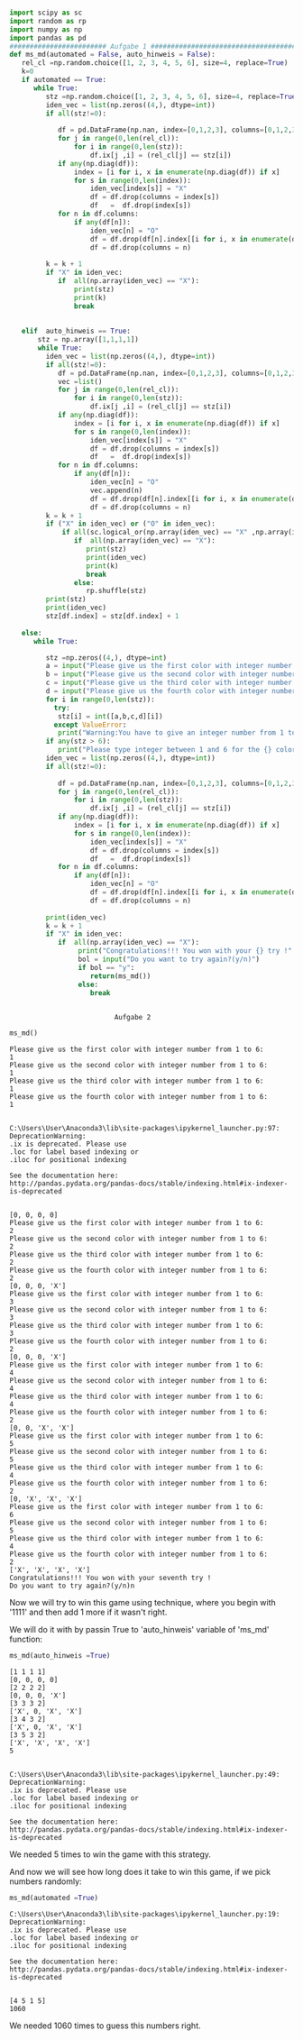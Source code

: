 

```python

import scipy as sc
import random as rp
import numpy as np 
import pandas as pd
######################## Aufgabe 1 ###########################################
def ms_md(automated = False, auto_hinweis = False):
   rel_cl =np.random.choice([1, 2, 3, 4, 5, 6], size=4, replace=True)
   k=0
   if automated == True:
      while True:
         stz =np.random.choice([1, 2, 3, 4, 5, 6], size=4, replace=True)
         iden_vec = list(np.zeros((4,), dtype=int))
         if all(stz!=0):
          
            df = pd.DataFrame(np.nan, index=[0,1,2,3], columns=[0,1,2,3])
            for j in range(0,len(rel_cl)):
                for i in range(0,len(stz)):
                    df.ix[j ,i] = (rel_cl[j] == stz[i])
            if any(np.diag(df)):
                index = [i for i, x in enumerate(np.diag(df)) if x]
                for s in range(0,len(index)):
                    iden_vec[index[s]] = "X"
                    df = df.drop(columns = index[s])
                    df   =  df.drop(index[s])
            for n in df.columns:
                if any(df[n]):
                    iden_vec[n] = "O"
                    df = df.drop(df[n].index[[i for i, x in enumerate(df[n]) if x][0]])
                    df = df.drop(columns = n)
          
         k = k + 1            
         if "X" in iden_vec:
            if  all(np.array(iden_vec) == "X"):
                print(stz)
                print(k)
                break
       
   
   elif  auto_hinweis == True:
       stz = np.array([1,1,1,1])
       while True:
         iden_vec = list(np.zeros((4,), dtype=int))
         if all(stz!=0):
            df = pd.DataFrame(np.nan, index=[0,1,2,3], columns=[0,1,2,3])
            vec =list()
            for j in range(0,len(rel_cl)):
                for i in range(0,len(stz)):
                    df.ix[j ,i] = (rel_cl[j] == stz[i])
            if any(np.diag(df)):
                index = [i for i, x in enumerate(np.diag(df)) if x]
                for s in range(0,len(index)):
                    iden_vec[index[s]] = "X"
                    df = df.drop(columns = index[s])
                    df   =  df.drop(index[s])
            for n in df.columns:
                if any(df[n]):
                    iden_vec[n] = "O"
                    vec.append(n)
                    df = df.drop(df[n].index[[i for i, x in enumerate(df[n]) if x][0]])
                    df = df.drop(columns = n)
         k = k + 1
         if ("X" in iden_vec) or ("O" in iden_vec):
             if all(sc.logical_or(np.array(iden_vec) == "X" ,np.array(iden_vec) == "O")):
                if  all(np.array(iden_vec) == "X"):
                   print(stz)
                   print(iden_vec)
                   print(k)
                   break
                else:
                   rp.shuffle(stz)
         print(stz)
         print(iden_vec)    
         stz[df.index] = stz[df.index] + 1
         
   else: 
      while True:

         stz =np.zeros((4,), dtype=int)
         a = input("Please give us the first color with integer number from 1 to 6:\n")
         b = input("Please give us the second color with integer number from 1 to 6:\n")
         c = input("Please give us the third color with integer number from 1 to 6:\n")
         d = input("Please give us the fourth color with integer number from 1 to 6:\n")
         for i in range(0,len(stz)):
           try:
            stz[i] = int([a,b,c,d][i])
           except ValueError:
            print("Warning:You have to give an integer number from 1 to 6 for the {} color !".format(["first","second","third", "fourth"][i]))
         if any(stz > 6):
            print("Please type integer between 1 and 6 for the {} color !".format(["first","second","third", "fourth"][i]))
         iden_vec = list(np.zeros((4,), dtype=int))
         if all(stz!=0):
          
            df = pd.DataFrame(np.nan, index=[0,1,2,3], columns=[0,1,2,3])
            for j in range(0,len(rel_cl)):
                for i in range(0,len(stz)):
                    df.ix[j ,i] = (rel_cl[j] == stz[i])
            if any(np.diag(df)):
                index = [i for i, x in enumerate(np.diag(df)) if x]
                for s in range(0,len(index)):
                    iden_vec[index[s]] = "X"
                    df = df.drop(columns = index[s])
                    df   =  df.drop(index[s])
            for n in df.columns:
                if any(df[n]):
                    iden_vec[n] = "O"
                    df = df.drop(df[n].index[[i for i, x in enumerate(df[n]) if x][0]])
                    df = df.drop(columns = n)
          
         print(iden_vec)
         k = k + 1                 
         if "X" in iden_vec:
            if  all(np.array(iden_vec) == "X"):
                 print("Congratulations!!! You won with your {} try !".format(["first","second","third", "fourth","fifth", "sixth", "seventh", "eighth", "ninth", "tenth", "eleventh", "twelfth"][k]))
                 bol = input("Do you want to try again?(y/n)")
                 if bol == "y":
                    return(ms_md())
                 else:
                    break
  

```

                              Aufgabe 2


```python
ms_md()
```

    Please give us the first color with integer number from 1 to 6:
    1
    Please give us the second color with integer number from 1 to 6:
    1
    Please give us the third color with integer number from 1 to 6:
    1
    Please give us the fourth color with integer number from 1 to 6:
    1
    

    C:\Users\User\Anaconda3\lib\site-packages\ipykernel_launcher.py:97: DeprecationWarning: 
    .ix is deprecated. Please use
    .loc for label based indexing or
    .iloc for positional indexing
    
    See the documentation here:
    http://pandas.pydata.org/pandas-docs/stable/indexing.html#ix-indexer-is-deprecated
    

    [0, 0, 0, 0]
    Please give us the first color with integer number from 1 to 6:
    2
    Please give us the second color with integer number from 1 to 6:
    2
    Please give us the third color with integer number from 1 to 6:
    2
    Please give us the fourth color with integer number from 1 to 6:
    2
    [0, 0, 0, 'X']
    Please give us the first color with integer number from 1 to 6:
    3
    Please give us the second color with integer number from 1 to 6:
    3
    Please give us the third color with integer number from 1 to 6:
    3
    Please give us the fourth color with integer number from 1 to 6:
    2
    [0, 0, 0, 'X']
    Please give us the first color with integer number from 1 to 6:
    4
    Please give us the second color with integer number from 1 to 6:
    4
    Please give us the third color with integer number from 1 to 6:
    4
    Please give us the fourth color with integer number from 1 to 6:
    2
    [0, 0, 'X', 'X']
    Please give us the first color with integer number from 1 to 6:
    5
    Please give us the second color with integer number from 1 to 6:
    5
    Please give us the third color with integer number from 1 to 6:
    4
    Please give us the fourth color with integer number from 1 to 6:
    2
    [0, 'X', 'X', 'X']
    Please give us the first color with integer number from 1 to 6:
    6
    Please give us the second color with integer number from 1 to 6:
    5
    Please give us the third color with integer number from 1 to 6:
    4
    Please give us the fourth color with integer number from 1 to 6:
    2
    ['X', 'X', 'X', 'X']
    Congratulations!!! You won with your seventh try !
    Do you want to try again?(y/n)n
    

Now we will try to win this game using technique, where you begin with '1111' and then add 1 more if it wasn't right.

We will do it with by passin True to 'auto_hinweis' variable of 'ms_md' function:  


```python
ms_md(auto_hinweis =True)
```

    [1 1 1 1]
    [0, 0, 0, 0]
    [2 2 2 2]
    [0, 0, 0, 'X']
    [3 3 3 2]
    ['X', 0, 'X', 'X']
    [3 4 3 2]
    ['X', 0, 'X', 'X']
    [3 5 3 2]
    ['X', 'X', 'X', 'X']
    5
    

    C:\Users\User\Anaconda3\lib\site-packages\ipykernel_launcher.py:49: DeprecationWarning: 
    .ix is deprecated. Please use
    .loc for label based indexing or
    .iloc for positional indexing
    
    See the documentation here:
    http://pandas.pydata.org/pandas-docs/stable/indexing.html#ix-indexer-is-deprecated
    

We needed 5 times to win the game with this strategy.


And now we will see how long does it take to win this game, if we pick numbers randomly:


```python
ms_md(automated =True)
```

    C:\Users\User\Anaconda3\lib\site-packages\ipykernel_launcher.py:19: DeprecationWarning: 
    .ix is deprecated. Please use
    .loc for label based indexing or
    .iloc for positional indexing
    
    See the documentation here:
    http://pandas.pydata.org/pandas-docs/stable/indexing.html#ix-indexer-is-deprecated
    

    [4 5 1 5]
    1060
    

We needed 1060 times to guess this numbers right.
